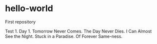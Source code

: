 # hello-world
First repository

Test 1.
Day 1.
Tomorrow Never Comes.
The Day Never Dies.
I Can Almost See the Night.
Stuck in a Paradise.
Of Forever Same-ness. 
